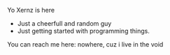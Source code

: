 Yo Xernz is here
- Just a cheerfull and random guy
- Just getting started with programming things.

You can reach me here:
nowhere, cuz i live in the void
